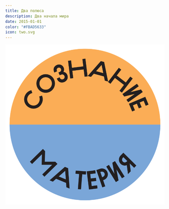 ```yaml
---
title: Два полюса
description: Два начала мира
date: 2015-01-01
color: "#FBAD5633"
icon: two.svg
---
```


![](./two.svg)